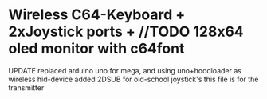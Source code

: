 # Wireless C64-Keyboard + 2xJoystick ports + //TODO 128x64 oled monitor with c64font

UPDATE
replaced arduino uno for mega, and using uno+hoodloader as wireless hid-device
added 2DSUB for old-school joystick's
this file is for the transmitter

